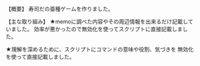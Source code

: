 【概要】
寿司だの亜種ゲームを作りました。

【主な取り組み】
★memoに調べた内容やその周辺情報を出来るだけ記載していました。
効率が悪かったので無効化を使ってスクリプトに直接記載しました。

★理解を深めるために、スクリプトにコマンドの意味や役割、気づきを
無効化を使って直接記載しました。

